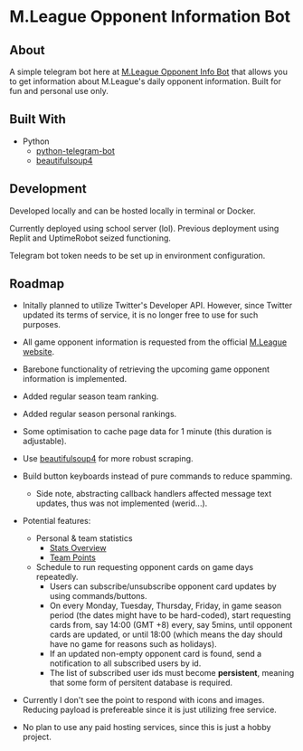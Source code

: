 # M.League Opponent Information Bot

## About
A simple telegram bot here at [M.League Opponent Info Bot](https://t.me/zincatz_bot) that allows you to get information about M.League's daily opponent information. Built for fun and personal use only.

## Built With
- Python
  - [python-telegram-bot](https://github.com/python-telegram-bot/python-telegram-bot)
  - [beautifulsoup4](https://pypi.org/project/beautifulsoup4/)

## Development

Developed locally and can be hosted locally in terminal or Docker.

Currently deployed using school server (lol). Previous deployment using Replit and UptimeRobot seized functioning.

Telegram bot token needs to be set up in environment configuration.

## Roadmap
- Initally planned to utilize Twitter's Developer API. However, since Twitter updated its terms of service, it is no longer free to use for such purposes.
- All game opponent information is requested from the official [M.League website](https://m-league.jp/).
- Barebone functionality of retrieving the upcoming game opponent information is implemented.
- Added regular season team ranking.
- Added regular season personal rankings.
- Some optimisation to cache page data for 1 minute (this duration is adjustable).
- Use [beautifulsoup4](https://pypi.org/project/beautifulsoup4/) for more robust scraping.
- Build button keyboards instead of pure commands to reduce spamming.
  - Side note, abstracting callback handlers affected message text updates, thus was not implemented (werid...).
- Potential features:
  - Personal & team statistics
    - [Stats Overview](https://m-league.jp/stats)
    - [Team Points](https://m-league.jp/points)
  - Schedule to run requesting opponent cards on game days repeatedly.
    - Users can subscribe/unsubscribe opponent card updates by using commands/buttons.
    - On every Monday, Tuesday, Thursday, Friday, in game season period (the dates might have to be hard-coded), start requesting cards from, say 14:00 (GMT +8) every, say 5mins, until opponent cards are updated, or until 18:00 (which means the day should have no game for reasons such as holidays).
    - If an updated non-empty opponent card is found, send a notification to all subscribed users by id.
    - The list of subscribed user ids must become **persistent**, meaning that some form of persitent database is required.
    
- Currently I don't see the point to respond with icons and images. Reducing payload is prefereable since it is just utilizing free service.
- No plan to use any paid hosting services, since this is just a hobby project.